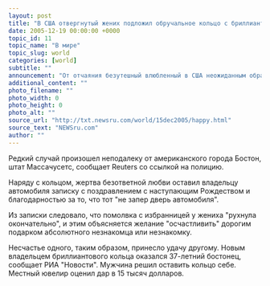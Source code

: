 ```yaml
---
layout: post
title: "В США отвергнутый жених подложил обручальное кольцо с бриллиантами в чужой автомобиль"
date: 2005-12-19 00:00:00 +0000
topic_id: 11
topic_name: "В мире"
topic_slug: world
categories: [world]
subtitle: ""
announcement: "От отчаяния безутешный влюбленный в США неожиданным образом решил избавиться от золотого обручального кольца с тремя бриллиантами, предназначенного даме его сердца: он подбросил дорогую вещицу в чужой автомобиль."
additional_content: ""
photo_filename: ""
photo_width: 0
photo_height: 0
photo_alt: ""
source_url: "http://txt.newsru.com/world/15dec2005/happy.html"
source_text: "NEWSru.com"
author: ""
---
```

Редкий случай произошел неподалеку от американского города Бостон, штат Массачусетс, сообщает Reuters со ссылкой на полицию.

Наряду с кольцом, жертва безответной любви оставил владельцу автомобиля записку с поздравлением с наступающим Рождеством и благодарностью за то, что тот "не запер дверь автомобиля".

Из записки следовало, что помолвка с избранницей у жениха "рухнула окончательно", и этим объясняется желание "осчастливить" дорогим подарком абсолютного незнакомца или незнакомку.

Несчастье одного, таким образом, принесло удачу другому. Новым владельцем бриллиантового кольца оказался 37-летний бостонец, сообщает РИА "Новости". Мужчина решил оставить кольцо себе. Местный ювелир оценил дар в 15 тысяч долларов.
